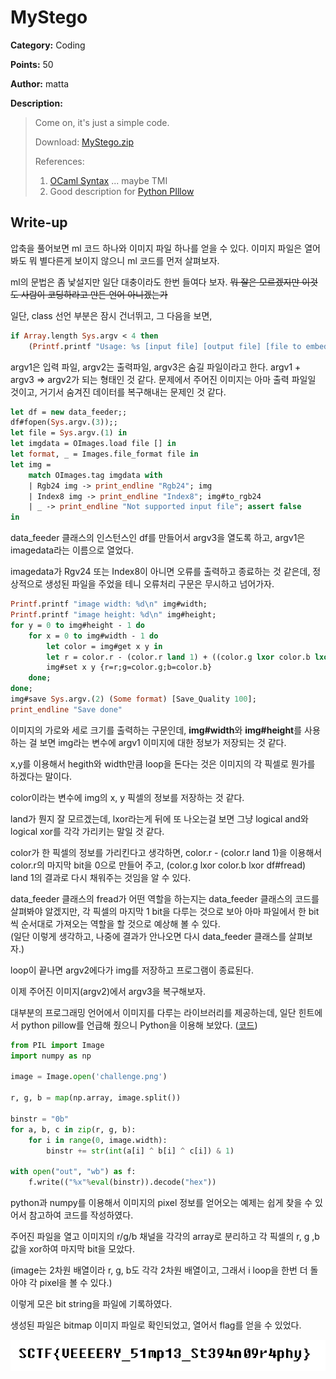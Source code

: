 # MyStego

**Category:** Coding

**Points:** 50

**Author:** matta

**Description:** 

> Come on, it's just a simple code.
> 
> Download: [MyStego.zip](resource/MyStego.zip)
> 
> References:
>  1) [OCaml Syntax](https://ocaml.org/learn/tutorials/structure_of_ocaml_programs.ko.html) ... maybe TMI
>  2) Good description for [Python PIllow](https://www.hackingtutorials.org/networking/hacking-netcat-part-2-bind-reverse-shells/)

## Write-up

압축을 풀어보면 ml 코드 하나와 이미지 파일 하나를 얻을 수 있다. 이미지 파일은 열어봐도 뭐 별다른게 보이지 않으니 ml 코드를 먼저 살펴보자.

ml의 문법은 좀 낯설지만 일단 대충이라도 한번 들여다 보자. ~~뭐 잘은 모르겠지만 이것도 사람이 코딩하라고 만든 언어 아니겠는가~~

일단, class 선언 부분은 잠시 건너뛰고, 그 다음을 보면,

```ocaml
if Array.length Sys.argv < 4 then
	(Printf.printf "Usage: %s [input file] [output file] [file to embed]\n" Sys.argv.(0); exit 0);;
```

argv1은 입력 파일, argv2는 출력파일, argv3은 숨길 파일이라고 한다. argv1 + argv3 => argv2가 되는 형태인 것 같다. 문제에서 주어진 이미지는 아마 출력 파일일 것이고, 거기서 숨겨진 데이터를 복구해내는 문제인 것 같다.

```ocaml
let df = new data_feeder;;
df#fopen(Sys.argv.(3));;
let file = Sys.argv.(1) in
let imgdata = OImages.load file [] in
let format, _ = Images.file_format file in
let img =
	match OImages.tag imgdata with
	| Rgb24 img -> print_endline "Rgb24"; img
	| Index8 img -> print_endline "Index8"; img#to_rgb24
	| _ -> print_endline "Not supported input file"; assert false
in
```

data_feeder 클래스의 인스턴스인 df를 만들어서 argv3을 열도록 하고, argv1은 imagedata라는 이름으로 열었다.

imagedata가 Rgv24 또는 Index8이 아니면 오류를 출력하고 종료하는 것 같은데, 정상적으로 생성된 파일을 주었을 테니 오류처리 구문은 무시하고 넘어가자.

```ocaml
Printf.printf "image width: %d\n" img#width;
Printf.printf "image height: %d\n" img#height;
for y = 0 to img#height - 1 do
	for x = 0 to img#width - 1 do
		let color = img#get x y in
		let r = color.r - (color.r land 1) + ((color.g lxor color.b lxor df#fread) land 1) in
		img#set x y {r=r;g=color.g;b=color.b}
	done;
done;
img#save Sys.argv.(2) (Some format) [Save_Quality 100];
print_endline "Save done"
```

이미지의 가로와 세로 크기를 출력하는 구문인데, **img#width**와 **img#height**를 사용하는 걸 보면 img라는 변수에 argv1 이미지에 대한 정보가 저장되는 것 같다.

x,y를 이용해서 hegith와 width만큼 loop을 돈다는 것은 이미지의 각 픽셀로 뭔가를 하겠다는 말이다.

color이라는 변수에 img의 x, y 픽셀의 정보를 저장하는 것 같다.

land가 뭔지 잘 모르겠는데, lxor라는게 뒤에 또 나오는걸 보면 그냥 logical and와 logical xor를 각각 가리키는 말일 것 같다.

color가 한 픽셀의 정보를 가리킨다고 생각하면, color.r - (color.r land 1)을 이용해서 color.r의 마지막 bit을 0으로 만들어 주고, (color.g lxor color.b lxor df#fread) land 1의 결과로 다시 채워주는 것임을 알 수 있다.

data_feeder 클래스의 fread가 어떤 역할을 하는지는 data_feeder 클래스의 코드를 살펴봐야 알겠지만, 각 픽셀의 마지막 1 bit을 다루는 것으로 보아 아마 파일에서 한 bit씩 순서대로 가져오는 역할을 할 것으로 예상해 볼 수 있다.  
(일단 이렇게 생각하고, 나중에 결과가 안나오면 다시 data_feeder 클래스를 살펴보자.)

loop이 끝나면 argv2에다가 img를 저장하고 프로그램이 종료된다.

이제 주어진 이미지(argv2)에서 argv3을 복구해보자.

대부분의 프로그래밍 언어에서 이미지를 다루는 라이브러리를 제공하는데, 일단 힌트에서 python pillow를 언급해 줬으니 Python을 이용해 보았다. ([코드](resource/ex.py))

```python
from PIL import Image
import numpy as np

image = Image.open('challenge.png')

r, g, b = map(np.array, image.split())

binstr = "0b"
for a, b, c in zip(r, g, b):
	for i in range(0, image.width):
		binstr += str(int(a[i] ^ b[i] ^ c[i]) & 1)

with open("out", "wb") as f:
	f.write(("%x"%eval(binstr)).decode("hex"))
```

python과 numpy를 이용해서 이미지의 pixel 정보를 얻어오는 예제는 쉽게 찾을 수 있어서 참고하여 코드를 작성하였다.

주어진 파일을 열고 이미지의 r/g/b 채널을 각각의 array로 분리하고 각 픽셀의 r, g ,b 값을 xor하여 마지막 bit을 모았다.

(image는 2차원 배열이라 r, g, b도 각각 2차원 배열이고, 그래서 i loop을 한번 더 돌아야 각 pixel을 볼 수 있다.)

이렇게 모은 bit string을 파일에 기록하였다.

생성된 파일은 bitmap 이미지 파일로 확인되었고, 열어서 flag를 얻을 수 있었다.

![img](resource/out)
